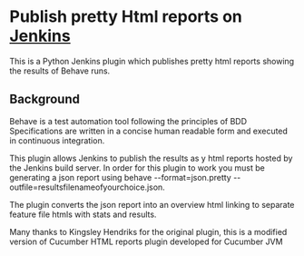 # Publish pretty Html reports on [Jenkins](http://jenkins-ci.org/)
 
This is a Python Jenkins plugin which publishes pretty html reports showing the results of Behave runs. 


## Background

Behave is a test automation tool following the principles of BDD
Specifications are written in a concise human readable form and executed in continuous integration. 

This plugin allows Jenkins to publish the results as y html reports hosted by the Jenkins build server. In order for this plugin to work you must be generating a json report using behave  --format=json.pretty --outfile=resultsfilenameofyourchoice.json.

The plugin converts the json report into an overview html linking to separate feature file htmls with stats and results. 

Many thanks to Kingsley Hendriks for the original plugin, this is a modified version of Cucumber HTML reports plugin developed for Cucumber JVM
